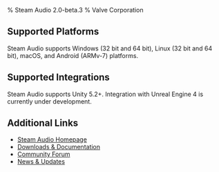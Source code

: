 % Steam Audio 2.0-beta.3
% Valve Corporation

Supported Platforms
-------------------

Steam Audio supports Windows (32 bit and 64 bit), Linux (32 bit and 64 bit), macOS, and Android (ARMv-7) platforms.

Supported Integrations
----------------------

Steam Audio supports Unity 5.2+. Integration with Unreal Engine 4 is currently under development.

Additional Links
----------------
- [Steam Audio Homepage](https://valvesoftware.github.io/steam-audio)
- [Downloads & Documentation](https://valvesoftware.github.io/steam-audio/downloads.html)
- [Community Forum](http://steamcommunity.com/app/596420/discussions/)
- [News & Updates](http://steamcommunity.com/app/596420/allnews/)
